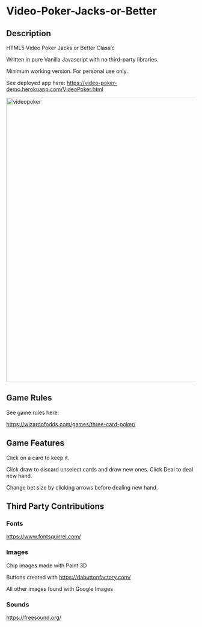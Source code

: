 # Video-Poker-Jacks-or-Better
## Description

HTML5 Video Poker Jacks or Better Classic

Written in pure Vanilla Javascript with no third-party libraries.  

Minimum working version. For personal use only.

See deployed app here: https://video-poker-demo.herokuapp.com/VideoPoker.html

<img width="755" alt="videopoker" src="https://user-images.githubusercontent.com/39435918/53035197-7eb43e80-343a-11e9-8fab-5ea8e757370d.PNG">

## Game Rules

See game rules here:

https://wizardofodds.com/games/three-card-poker/

## Game Features

Click on a card to keep it.

Click draw to discard unselect cards and draw new ones. Click Deal to deal new hand.

Change bet size by clicking arrows before dealing new hand.

## Third Party Contributions

### Fonts
https://www.fontsquirrel.com/

### Images
Chip images made with Paint 3D

Buttons created with https://dabuttonfactory.com/

All other images found with Google Images

### Sounds

https://freesound.org/
